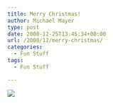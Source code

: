 ```yaml
---
title: Merry Christmas!
author: Michael Mayer
type: post
date: 2008-12-25T13:45:34+00:00
url: /2008/12/merry-christmas/
categories:
  - Fun Stuff
tags:
  - Fun Stuff

---
```

![][1]

 [1]: http://imgs.xkcd.com/comics/christmas_back_home.png